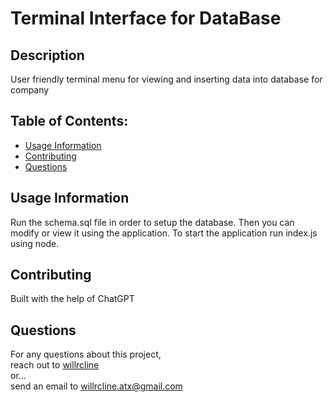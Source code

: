 # Terminal Interface for DataBase

## Description
User friendly terminal menu for viewing and inserting data into database for company
  
## Table of Contents:
* [Usage Information](#usage-information)
* [Contributing](#contributing)
* [Questions](#questions)

## Usage Information
Run the schema.sql file in order to setup the database. Then you can modify or view it using the application. To start the application run index.js using node.

## Contributing
Built with the help of ChatGPT

## Questions
For any questions about this project,  
reach out to [willrcline](https://github.com/willrcline)  
or...  
send an email to willrcline.atx@gmail.com